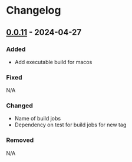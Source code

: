 # Changelog

## [0.0.11] - 2024-04-27

### Added
- Add executable build for macos

### Fixed
N/A

### Changed
- Name of build jobs
- Dependency on test for build jobs for new tag

### Removed
N/A


[0.0.11]: https://github.com/amieldelatorre/spotilistcli/compare/0.0.10...0.0.11